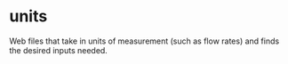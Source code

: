 # units
Web files that take in units of measurement (such as flow rates) and finds the desired inputs needed.
